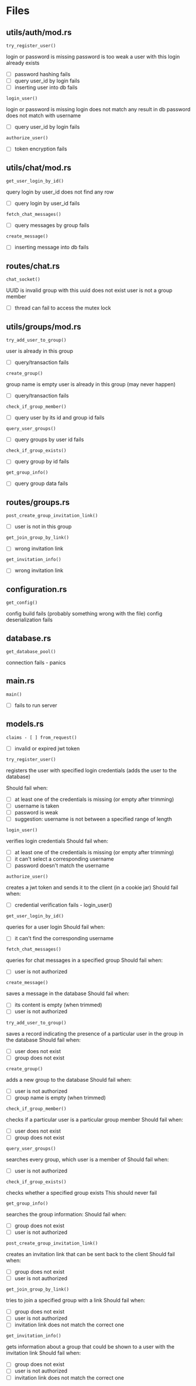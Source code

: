﻿# Files

## utils/auth/mod.rs

`try_register_user()`

login or password is missing
password is too weak
a user with this login already exists

- [ ] password hashing fails
- [ ] query user_id by login fails
- [ ] inserting user into db fails

`login_user()`

login or password is missing
login does not match any result in db
password does not match with username

- [ ] query user_id by login fails

`authorize_user()`
- [ ] token encryption fails

## utils/chat/mod.rs

`get_user_login_by_id()`

query login by user_id does not find any row

- [ ] query login by user_id fails

`fetch_chat_messages()`

- [ ] query messages by group fails

`create_message()`

- [ ] inserting message into db fails

## routes/chat.rs

`chat_socket()`

UUID is invalid
group with this uuid does not exist
user is not a group member

- [ ] thread can fail to access the mutex lock

## utils/groups/mod.rs

`try_add_user_to_group()`

user is already in this group

- [ ] query/transaction fails

`create_group()`

group name is empty
user is already in this group (may never happen)

- [ ] query/transaction fails

`check_if_group_member()`

- [ ] query user by its id and group id fails

`query_user_groups()`

- [ ] query groups by user id fails

`check_if_group_exists()`

- [ ] query group by id fails

`get_group_info()`

- [ ] query group data fails

## routes/groups.rs

`post_create_group_invitation_link()`

- [ ] user is not in this group

`get_join_group_by_link()`

- [ ] wrong invitation link

`get_invitation_info()`

- [ ] wrong invitation link

## configuration.rs

`get_config()`

config build fails (probably something wrong with the file)
config deserialization fails

## database.rs

`get_database_pool()`

connection fails - panics

## main.rs

`main()`

- [ ] fails to run server

## models.rs

`claims - [ ] from_request()`

- [ ] invalid or expired jwt token

`try_register_user()`

registers the user with specified login credentials (adds the user to the database)

Should fail when:
- [ ] at least one of the credentials is missing (or empty after trimming)
- [ ] username is taken
- [ ] password is weak
- [ ] suggestion: username is not between a specified range of length

`login_user()`

verifies login credentials
Should fail when:
- [ ] at least one of the credentials is missing (or empty after trimming)
- [ ] it can't select a corresponding username
- [ ] password doesn't match the username

`authorize_user()`

creates a jwt token and sends it to the client (in a cookie jar)
Should fail when:
- [ ] credential verification fails - login_user()

`get_user_login_by_id()`

queries for a user login
Should fail when:
- [ ] it can't find the corresponding username

`fetch_chat_messages()`

queries for chat messages in a specified group
Should fail when:
- [ ] user is not authorized

`create_message()`

saves a message in the database
Should fail when:
- [ ] its content is empty (when trimmed)
- [ ] user is not authorized

`try_add_user_to_group()`

saves a record indicating the presence of a particular user in the group in the database
Should fail when:
- [ ] user does not exist
- [ ] group does not exist

`create_group()`

adds a new group to the database
Should fail when:
- [ ] user is not authorized
- [ ] group name is empty (when trimmed)

`check_if_group_member()`

checks if a particular user is a particular group member
Should fail when:
- [ ] user does not exist
- [ ] group does not exist

`query_user_groups()`

searches every group, which user is a member of
Should fail when:
- [ ] user is not authorized

`check_if_group_exists()`

checks whether a specified group exists
This should never fail

`get_group_info()`

searches the group information:
Should fail when:
- [ ] group does not exist
- [ ] user is not authorized

`post_create_group_invitation_link()`

creates an invitation link that can be sent back to the client
Should fail when:
- [ ] group does not exist
- [ ] user is not authorized

`get_join_group_by_link()`

tries to join a specified group with a link
Should fail when:
- [ ] group does not exist
- [ ] user is not authorized
- [ ] invitation link does not match the correct one

`get_invitation_info()`

gets information about a group that could be shown to a user with the invitation link
Should fail when:
- [ ] group does not exist
- [ ] user is not authorized
- [ ] invitation link does not match the correct one